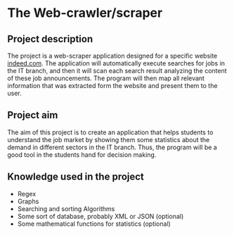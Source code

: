 
# The Web-crawler/scraper

## Project description
The project is a web-scraper application designed for a specific website [indeed.com](www.indeed.com). The application will automatically execute searches for jobs in the IT branch, and then it will scan each search result analyzing the content of these job announcements. The program will then map all relevant information that was extracted form the website and present them to the user.

## Project aim
The aim of this project is to create an application that helps students to understand the job market by showing them some statistics about the demand in different sectors in the IT branch. Thus, the program will be a good tool in the students hand for decision making.

## Knowledge used in the project
+ Regex
+ Graphs
+ Searching and sorting Algorithms
+ Some sort of database, probably XML or JSON (optional)
+ Some mathematical functions for statistics (optional)
